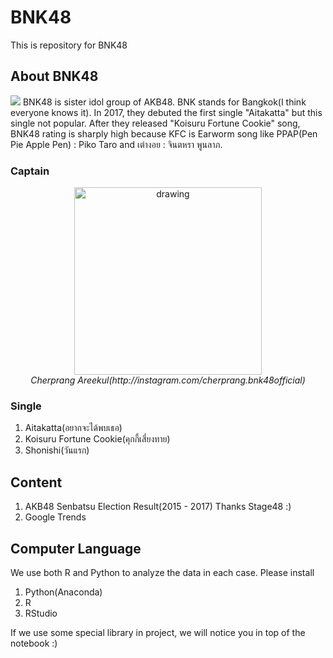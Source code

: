 # BNK48
This is repository for BNK48 

## About BNK48
![](https://github.com/tigerstat46/BNK48/blob/master/BNK48.jpg)
BNK48 is sister idol group of AKB48. BNK stands for Bangkok(I think everyone knows it). In 2017, they debuted the first single "Aitakatta" but this single not popular. After they released "Koisuru Fortune Cookie" song, BNK48 rating is sharply high because KFC is Earworm song like PPAP(Pen Pie Apple Pen) : Piko Taro and เต่างอย : จินตหรา พูนลาภ.<br>

### Captain 
<p align="center">
  <img src="https://github.com/tigerstat46/BNK48/blob/master/PhotoBNK48/IMG_3694.jpg" alt="drawing" width="300px"/> <br>
  <em>Cherprang Areekul(http://instagram.com/cherprang.bnk48official)</em>
</p>

### Single
1. Aitakatta(อยากจะได้พบเธอ)
2. Koisuru Fortune Cookie(คุกกี้เสี่ยงทาย)
3. Shonishi(วันแรก)
## Content
1. AKB48 Senbatsu Election Result(2015 - 2017) Thanks Stage48 :) 
2. Google Trends

## Computer Language
We use both R and Python to analyze the data in each case. Please install 
1. Python(Anaconda)
2. R 
3. RStudio

If we use some special library in project, we will notice you in top of the notebook :)

